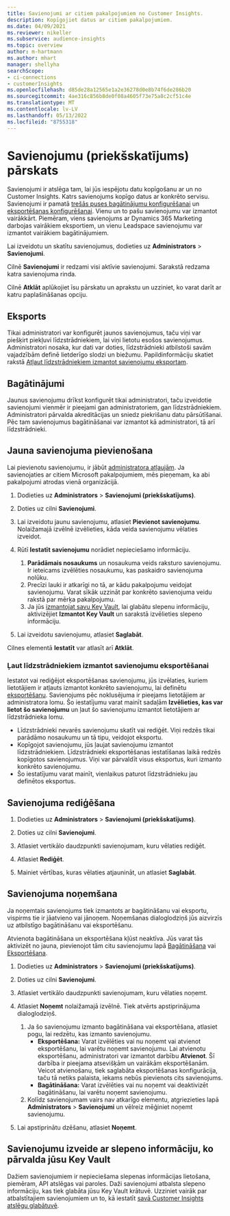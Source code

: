 ```yaml
---
title: Savienojumi ar citiem pakalpojumiem no Customer Insights.
description: Kopīgojiet datus ar citiem pakalpojumiem.
ms.date: 04/09/2021
ms.reviewer: nikeller
ms.subservice: audience-insights
ms.topic: overview
author: m-hartmann
ms.author: mhart
manager: shellyha
searchScope:
- ci-connections
- customerInsights
ms.openlocfilehash: d85de28a12565e1a2e36278d0e8b74f6de286b20
ms.sourcegitcommit: 4ae316c856b8de0f08a4605f73e75a8c2cf51c4e
ms.translationtype: MT
ms.contentlocale: lv-LV
ms.lasthandoff: 05/13/2022
ms.locfileid: "8755318"
---
```

# <a name="connections-preview-overview"></a>Savienojumu (priekšskatījums) pārskats

Savienojumi ir atslēga tam, lai jūs iespējotu datu kopīgošanu ar un no Customer Insights. Katrs savienojums kopīgo datus ar konkrēto servisu. Savienojumi ir pamatā [trešās puses bagātinājumu konfigurēšanai](enrichment-hub.md) un [eksportēšanas konfigurēšanai](export-destinations.md). Vienu un to pašu savienojumu var izmantot vairākkārt. Piemēram, viens savienojums ar Dynamics 365 Marketing darbojas vairākiem eksportiem, un vienu Leadspace savienojumu var izmantot vairākiem bagātinājumiem.

Lai izveidotu un skatītu savienojumus, dodieties uz **Administrators** > **Savienojumi**.

Cilnē **Savienojumi** ir redzami visi aktīvie savienojumi. Sarakstā redzama katra savienojuma rinda.

Cilnē **Atklāt** aplūkojiet īsu pārskatu un aprakstu un uzziniet, ko varat darīt ar katru paplašināšanas opciju.

## <a name="exports"></a>Eksports

Tikai administratori var konfigurēt jaunos savienojumus, taču viņi var piešķirt piekļuvi līdzstrādniekiem, lai viņi lietotu esošos savienojumus. Administratori nosaka, kur dati var doties, līdzstrādnieki atbilstoši savām vajadzībām definē lietderīgo slodzi un biežumu. Papildinformāciju skatiet rakstā [Atļaut līdzstrādniekiem izmantot savienojumu eksportam](#allow-contributors-to-use-a-connection-for-exports).

## <a name="enrichments"></a>Bagātinājumi

Jaunus savienojumu drīkst konfigurēt tikai administratori, taču izveidotie savienojumi vienmēr ir pieejami gan administratoriem, gan līdzstrādniekiem. Administratori pārvalda akreditācijas un sniedz piekrišanu datu pārsūtīšanai. Pēc tam savienojumus bagātināšanai var izmantot kā administratori, tā arī līdzstrādnieki.

## <a name="add-a-new-connection"></a>Jauna savienojuma pievienošana

Lai pievienotu savienojumu, ir jābūt [administratora atļaujām](permissions.md). Ja savienojaties ar citiem Microsoft pakalpojumiem, mēs pieņemam, ka abi pakalpojumi atrodas vienā organizācijā.

1. Dodieties uz **Administrators** > **Savienojumi (priekšskatījums)**.

1. Doties uz cilni **Savienojumi**.

1. Lai izveidotu jaunu savienojumu, atlasiet **Pievienot savienojumu**. Nolaižamajā izvēlnē izvēlieties, kāda veida savienojumu vēlaties izveidot.

1. Rūtī **Iestatīt savienojumu** norādiet nepieciešamo informāciju.
   1. **Parādāmais nosaukums** un nosaukuma veids raksturo savienojumu. Ir ieteicams izvēlēties nosaukumu, kas paskaidro savienojuma nolūku.
   1. Precīzi lauki ir atkarīgi no tā, ar kādu pakalpojumu veidojat savienojumu. Varat sīkāk uzzināt par konkrēto savienojuma veidu rakstā par mērķa pakalpojumu.
   1. Ja jūs [izmantojat savu Key Vault](use-azure-key-vault.md), lai glabātu slepenu informāciju, aktivizējiet **Izmantot Key Vault** un sarakstā izvēlieties slepeno informāciju.

1. Lai izveidotu savienojumu, atlasiet **Saglabāt**.

Cilnes elementā **Iestatīt** var atlasīt arī **Atklāt**.

### <a name="allow-contributors-to-use-a-connection-for-exports"></a>Ļaut līdzstrādniekiem izmantot savienojumu eksportēšanai

Iestatot vai rediģējot eksportēšanas savienojumu, jūs izvēlaties, kuriem lietotājiem ir atļauts izmantot konkrēto savienojumu, lai definētu [eksportēšanu](export-destinations.md). Savienojums pēc noklusējuma ir pieejams lietotājiem ar administratora lomu. Šo iestatījumu varat mainīt sadaļām **Izvēlieties, kas var lietot šo savienojumu** un ļaut šo savienojumu izmantot lietotājiem ar līdzstrādnieka lomu.

- Līdzstrādnieki nevarēs savienojumu skatīt vai rediģēt. Viņi redzēs tikai parādāmo nosaukumu un tā tipu, veidojot eksportu.
- Kopīgojot savienojumu, jūs ļaujat savienojumu izmantot līdzstrādniekiem. Līdzstrādnieki eksportēšanas iestatīšanas laikā redzēs kopīgotos savienojumus. Viņi var pārvaldīt visus eksportus, kuri izmanto konkrēto savienojumu.
- Šo iestatījumu varat mainīt, vienlaikus paturot līdzstrādnieku jau definētos eksportus.

## <a name="edit-a-connection"></a>Savienojuma rediģēšana

1. Dodieties uz **Administrators** > **Savienojumi (priekšskatījums)**.

1. Doties uz cilni **Savienojumi**.

1. Atlasiet vertikālo daudzpunkti savienojumam, kuru vēlaties rediģēt.

1. Atlasiet **Rediģēt**.

1. Mainiet vērtības, kuras vēlaties atjaunināt, un atlasiet **Saglabāt**.

## <a name="remove-a-connection"></a>Savienojuma noņemšana

Ja noņemtais savienojums tiek izmantots ar bagātināšanu vai eksportu, vispirms tie ir jāatvieno vai jānoņem. Noņemšanas dialoglodziņš jūs aizvirzīs uz atbilstīgo bagātināšanu vai eksportēšanu.

Atvienota bagātināšana un eksportēšana kļūst neaktīva. Jūs varat tās aktivizēt no jauna, pievienojot tām citu savienojumu lapā [Bagātināšana](enrichment-hub.md) vai [Eksportēšana](export-destinations.md).

1. Dodieties uz **Administrators** > **Savienojumi (priekšskatījums)**.

1. Doties uz cilni **Savienojumi**.

1. Atlasiet vertikālo daudzpunkti savienojumam, kuru vēlaties noņemt.

1. Atlasiet **Noņemt** nolaižamajā izvēlnē. Tiek atvērts apstiprinājuma dialoglodziņš.

   1. Ja šo savienojumu izmanto bagātināšana vai eksportēšana, atlasiet pogu, lai redzētu, kas izmanto savienojumu.
      - **Eksportēšana:** Varat izvēlēties vai nu noņemt vai atvienot eksportēšanu, lai varētu noņemt savienojumu. Lai atvienotu eksportēšanu, administratori var izmantot darbību **Atvienot**. Šī darbība ir pieejama atsevišķām un vairākām eksportēšanām. Veicot atvienošanu, tiek saglabāta eksportēšanas konfigurācija, taču tā netiks palaista, iekams nebūs pievienots cits savienojums.
      - **Bagātināšana:** Varat izvēlēties vai nu noņemt vai deaktivizēt bagātināšanu, lai varētu noņemt savienojumu.
   1. Kolīdz savienojumam vairs nav atkarīgo elementu, atgriezieties lapā **Administrators** > **Savienojumi** un vēlreiz mēģiniet noņemt savienojumu.

1. Lai apstiprinātu dzēšanu, atlasiet **Noņemt**.

## <a name="set-up-connections-with-secrets-managed-by-your-own-key-vault"></a>Savienojumu izveide ar slepeno informāciju, ko pārvalda jūsu Key Vault

Dažiem savienojumiem ir nepieciešama slepenas informācijas lietošana, piemēram, API atslēgas vai paroles. Daži savienojumi atbalsta slepeno informāciju, kas tiek glabāta jūsu Key Vault krātuvē. Uzziniet vairāk par atbalstītajiem savienojumiem un to, kā iestatīt [savā Customer Insights atslēgu glabātuvē](use-azure-key-vault.md).
